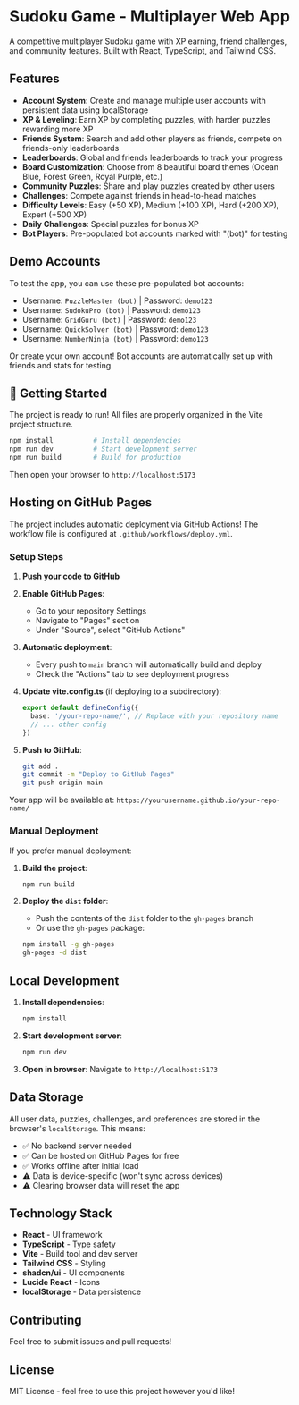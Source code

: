 # Sudoku Game - Multiplayer Web App

A competitive multiplayer Sudoku game with XP earning, friend challenges, and community features. Built with React, TypeScript, and Tailwind CSS.

## Features

- **Account System**: Create and manage multiple user accounts with persistent data using localStorage
- **XP & Leveling**: Earn XP by completing puzzles, with harder puzzles rewarding more XP
- **Friends System**: Search and add other players as friends, compete on friends-only leaderboards
- **Leaderboards**: Global and friends leaderboards to track your progress
- **Board Customization**: Choose from 8 beautiful board themes (Ocean Blue, Forest Green, Royal Purple, etc.)
- **Community Puzzles**: Share and play puzzles created by other users
- **Challenges**: Compete against friends in head-to-head matches
- **Difficulty Levels**: Easy (+50 XP), Medium (+100 XP), Hard (+200 XP), Expert (+500 XP)
- **Daily Challenges**: Special puzzles for bonus XP
- **Bot Players**: Pre-populated bot accounts marked with "(bot)" for testing

## Demo Accounts

To test the app, you can use these pre-populated bot accounts:
- Username: `PuzzleMaster (bot)` | Password: `demo123`
- Username: `SudokuPro (bot)` | Password: `demo123`
- Username: `GridGuru (bot)` | Password: `demo123`
- Username: `QuickSolver (bot)` | Password: `demo123`
- Username: `NumberNinja (bot)` | Password: `demo123`

Or create your own account! Bot accounts are automatically set up with friends and stats for testing.

## 🚀 Getting Started

The project is ready to run! All files are properly organized in the Vite project structure.

```bash
npm install          # Install dependencies
npm run dev          # Start development server
npm run build        # Build for production
```

Then open your browser to `http://localhost:5173`

## Hosting on GitHub Pages

The project includes automatic deployment via GitHub Actions! The workflow file is configured at `.github/workflows/deploy.yml`.

### Setup Steps

1. **Push your code to GitHub**

2. **Enable GitHub Pages**:
   - Go to your repository Settings
   - Navigate to "Pages" section
   - Under "Source", select "GitHub Actions"

3. **Automatic deployment**:
   - Every push to `main` branch will automatically build and deploy
   - Check the "Actions" tab to see deployment progress

4. **Update vite.config.ts** (if deploying to a subdirectory):
   ```typescript
   export default defineConfig({
     base: '/your-repo-name/', // Replace with your repository name
     // ... other config
   })
   ```

5. **Push to GitHub**:
   ```bash
   git add .
   git commit -m "Deploy to GitHub Pages"
   git push origin main
   ```

Your app will be available at: `https://yourusername.github.io/your-repo-name/`

### Manual Deployment

If you prefer manual deployment:

1. **Build the project**:
   ```bash
   npm run build
   ```

2. **Deploy the `dist` folder**:
   - Push the contents of the `dist` folder to the `gh-pages` branch
   - Or use the `gh-pages` package:
   ```bash
   npm install -g gh-pages
   gh-pages -d dist
   ```

## Local Development

1. **Install dependencies**:
   ```bash
   npm install
   ```

2. **Start development server**:
   ```bash
   npm run dev
   ```

3. **Open in browser**:
   Navigate to `http://localhost:5173`

## Data Storage

All user data, puzzles, challenges, and preferences are stored in the browser's `localStorage`. This means:
- ✅ No backend server needed
- ✅ Can be hosted on GitHub Pages for free
- ✅ Works offline after initial load
- ⚠️ Data is device-specific (won't sync across devices)
- ⚠️ Clearing browser data will reset the app

## Technology Stack

- **React** - UI framework
- **TypeScript** - Type safety
- **Vite** - Build tool and dev server
- **Tailwind CSS** - Styling
- **shadcn/ui** - UI components
- **Lucide React** - Icons
- **localStorage** - Data persistence

## Contributing

Feel free to submit issues and pull requests!

## License

MIT License - feel free to use this project however you'd like!
